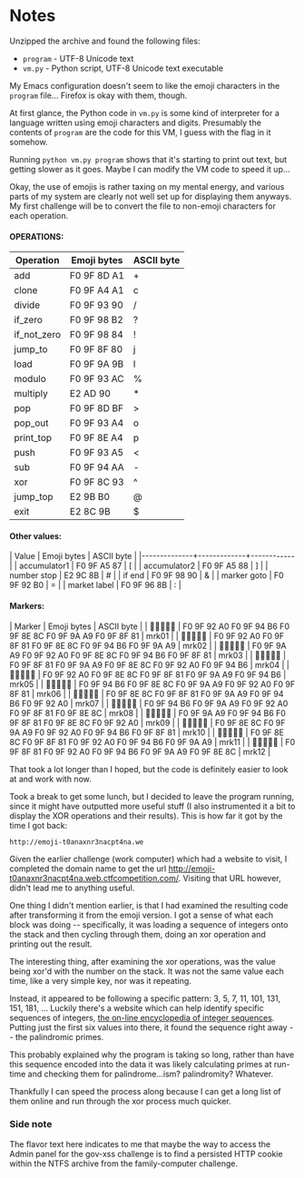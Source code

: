 # Notes

Unzipped the archive and found the following files:
* `program` - UTF-8 Unicode text
* `vm.py` - Python script, UTF-8 Unicode text executable

My Emacs configuration doesn't seem to like the emoji characters in the `program` file... Firefox is okay with them, though.

At first glance, the Python code in `vm.py` is some kind of interpreter for a language written using emoji characters and digits. Presumably the contents of `program` are the code for this VM, I guess with the flag in it somehow.

Running `python vm.py program` shows that it's starting to print out text, but getting slower as it goes. Maybe I can modify the VM code to speed it up...

Okay, the use of emojis is rather taxing on my mental energy, and various parts of my system are clearly not well set up for displaying them anyways. My first challenge will be to convert the file to non-emoji characters for each operation.

#### OPERATIONS:
| Operation    | Emoji bytes | ASCII byte |
|--------------|-------------|------------|
| add          | F0 9F 8D A1 | +          |
| clone        | F0 9F A4 A1 | c          |
| divide       | F0 9F 93 90 | /          |
| if_zero      | F0 9F 98 B2 | ?          |
| if_not_zero  | F0 9F 98 84 | !          |
| jump_to      | F0 9F 8F 80 | j          |
| load         | F0 9F 9A 9B | l          |
| modulo       | F0 9F 93 AC | %          |
| multiply     | E2 AD 90    | *          |
| pop          | F0 9F 8D BF | >          |
| pop_out      | F0 9F 93 A4 | o          |
| print_top    | F0 9F 8E A4 | p          |
| push         | F0 9F 93 A5 | <          |
| sub          | F0 9F 94 AA | -          |
| xor          | F0 9F 8C 93 | ^          |
| jump_top     | E2 9B B0    | @          |
| exit         | E2 8C 9B    | $          |

#### Other values:
| Value        | Emoji bytes | ASCII byte |
|--------------+-------------+------------|
| accumulator1 | F0 9F A5 87 | [          |
| accumulator2 | F0 9F A5 88 | ]          |
| number stop  | E2 9C 8B    | #          |
| if end       | F0 9F 98 90 | &          |
| marker goto  | F0 9F 92 B0 | =          |
| market label | F0 9F 96 8B | :          |

#### Markers:
| Marker     | Emoji bytes                                                 | ASCII byte |
| 💠🔶🎌🚩🏁 | F0 9F 92 A0 F0 9F 94 B6 F0 9F 8E 8C F0 9F 9A A9 F0 9F 8F 81 | mrk01      |
| 💠🏁🎌🔶🚩 | F0 9F 92 A0 F0 9F 8F 81 F0 9F 8E 8C F0 9F 94 B6 F0 9F 9A A9 | mrk02      |
| 🚩💠🎌🔶🏁 | F0 9F 9A A9 F0 9F 92 A0 F0 9F 8E 8C F0 9F 94 B6 F0 9F 8F 81 | mrk03      |
| 🏁🚩🎌💠🔶 | F0 9F 8F 81 F0 9F 9A A9 F0 9F 8E 8C F0 9F 92 A0 F0 9F 94 B6 | mrk04      |
| 💠🎌🏁🚩🔶 | F0 9F 92 A0 F0 9F 8E 8C F0 9F 8F 81 F0 9F 9A A9 F0 9F 94 B6 | mrk05      |
| 🔶🎌🚩💠🏁 | F0 9F 94 B6 F0 9F 8E 8C F0 9F 9A A9 F0 9F 92 A0 F0 9F 8F 81 | mrk06      |
| 🎌🏁🚩🔶💠 | F0 9F 8E 8C F0 9F 8F 81 F0 9F 9A A9 F0 9F 94 B6 F0 9F 92 A0 | mrk07      |
| 🔶🚩💠🏁🎌 | F0 9F 94 B6 F0 9F 9A A9 F0 9F 92 A0 F0 9F 8F 81 F0 9F 8E 8C | mrk08      |
| 🚩🔶🏁🎌💠 | F0 9F 9A A9 F0 9F 94 B6 F0 9F 8F 81 F0 9F 8E 8C F0 9F 92 A0 | mrk09      |
| 🎌🚩💠🔶🏁 | F0 9F 8E 8C F0 9F 9A A9 F0 9F 92 A0 F0 9F 94 B6 F0 9F 8F 81 | mrk10      |
| 🎌🏁💠🔶🚩 | F0 9F 8E 8C F0 9F 8F 81 F0 9F 92 A0 F0 9F 94 B6 F0 9F 9A A9 | mrk11      |
| 🏁💠🔶🚩🎌 | F0 9F 8F 81 F0 9F 92 A0 F0 9F 94 B6 F0 9F 9A A9 F0 9F 8E 8C | mrk12      |

That took a lot longer than I hoped, but the code is definitely easier to look at and work with now.

Took a break to get some lunch, but I decided to leave the program running, since it might have outputted more useful stuff (I also instrumented it a bit to display the XOR operations and their results). This is how far it got by the time I got back:
```
http://emoji-t0anaxnr3nacpt4na.we
```

Given the earlier challenge (work computer) which had a website to visit, I completed the domain name to get the url http://emoji-t0anaxnr3nacpt4na.web.ctfcompetition.com/. Visiting that URL however, didn't lead me to anything useful.

One thing I didn't mention earlier, is that I had examined the resulting code after transforming it from the emoji version. I got a sense of what each block was doing -- specifically, it was loading a sequence of integers onto the stack and then cycling through them, doing an xor operation and printing out the result.

The interesting thing, after examining the xor operations, was the value being xor'd with the number on the stack. It was not the same value each time, like a very simple key, nor was it repeating.

Instead, it appeared to be following a specific pattern: 3, 5, 7, 11, 101, 131, 151, 181, ... Luckily there's a website which can help identify specific sequences of integers, [the on-line encyclopedia of integer sequences](https://oeis.org/). Putting just the first six values into there, it found the sequence right away -- the palindromic primes.

This probably explained why the program is taking so long, rather than have this sequence encoded into the data it was likely calculating primes at run-time and checking them for palindrome...ism? palindromity? Whatever.

Thankfully I can speed the process along because I can get a long list of them online and run through the xor process much quicker.

### Side note
The flavor text here indicates to me that maybe the way to access the Admin panel for the gov-xss challenge is to find a persisted HTTP cookie within the NTFS archive from the family-computer challenge.

